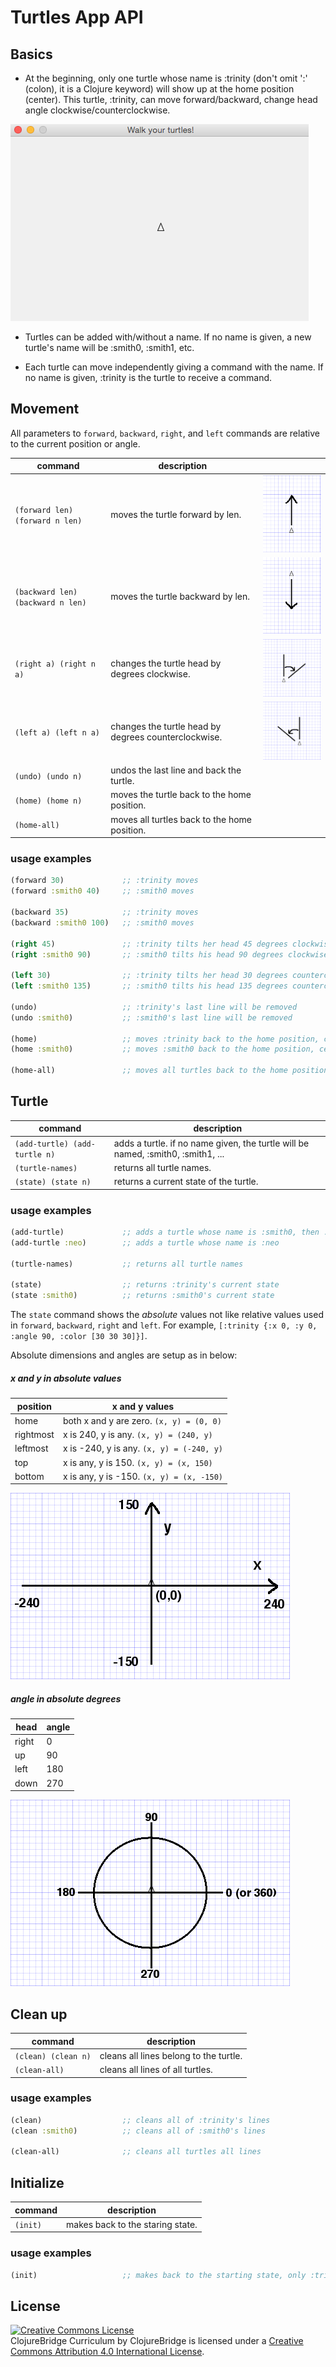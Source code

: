 # Turtles App API

## Basics

- At the beginning, only one turtle whose name is :trinity (don't omit ':'
(colon), it is a Clojure keyword) will show up at the home position (center).
This turtle, :trinity, can move forward/backward,
change head angle clockwise/counterclockwise.

![initial state](img/initial-state.png)


- Turtles can be added with/without a name.
If no name is given, a new turtle's name will be :smith0, :smith1,
etc.

- Each turtle can move independently giving a command with the name.
If no name is given, :trinity is the turtle to receive a command.


## Movement

All parameters to `forward`, `backward`, `right`, and `left` commands
are relative to the current position or angle.


| command | description |           |
| ------- | ----------- | ----------|
|`(forward len) (forward n len)`| moves the turtle forward by len.| ![go forward](img/go-forward.png) |
|`(backward len) (backward n len)`| moves the turtle backward by len.| ![go backward](img/go-backward.png) |
|`(right a) (right n a)`| changes the turtle head by degrees clockwise.|![tilt right](img/right.png) |
|`(left a) (left n a)`| changes the turtle head by degrees counterclockwise.|![tilt left](img/left.png) |
|`(undo) (undo n)`| undos the last line and back the turtle.||
|`(home) (home n)`| moves the turtle back to the home position.||
|`(home-all)`| moves all turtles back to the home position.||



### usage examples

```clojure
(forward 30)             ;; :trinity moves
(forward :smith0 40)     ;; :smith0 moves

(backward 35)            ;; :trinity moves
(backward :smith0 100)   ;; :smith0 moves

(right 45)               ;; :trinity tilts her head 45 degrees clockwise
(right :smith0 90)       ;; :smith0 tilts his head 90 degrees clockwise

(left 30)                ;; :trinity tilts her head 30 degrees counterclockwise
(left :smith0 135)       ;; :smith0 tilts his head 135 degrees counterclockwise

(undo)                   ;; :trinity's last line will be removed
(undo :smith0)           ;; :smith0's last line will be removed

(home)                   ;; moves :trinity back to the home position, center
(home :smith0)           ;; moves :smith0 back to the home position, center

(home-all)               ;; moves all turtles back to the home position
```


## Turtle

| command | description |
| ------- | ----------- |
|`(add-turtle) (add-turtle n)`| adds a turtle. if no name given, the turtle will be named, :smith0, :smith1, ...|
|`(turtle-names)`| returns all turtle names.|
|`(state) (state n)`| returns a current state of the turtle.|



### usage examples

```clojure
(add-turtle)             ;; adds a turtle whose name is :smith0, then :smith1, ...
(add-turtle :neo)        ;; adds a turtle whose name is :neo

(turtle-names)           ;; returns all turtle names

(state)                  ;; returns :trinity's current state
(state :smith0)          ;; returns :smith0's current state
```

The `state` command shows the *absolute* values not like relative values
used in `forward`, `backward`, `right` and `left`.
For example, `[:trinity {:x 0, :y 0, :angle 90, :color [30 30 30]}]`.

Absolute dimensions and angles are setup as in below:


##### x and y in absolute values

| position | x and y values |
| -------- | ---------------------------------------- |
|home      | both x and y are zero. `(x, y) = (0, 0)` |
|rightmost | x is 240, y is any. `(x, y) = (240, y)` |
|leftmost  | x is -240, y is any. `(x, y) = (-240, y)` |
|top       | x is any, y is 150. `(x, y) = (x, 150)` |
|bottom    | x is any, y is -150. `(x, y) = (x, -150)` |

![axises](img/axes.png)


##### angle in absolute degrees

| head     | angle |
| -------- | ----- |
| right    | 0 |
| up       | 90 |
| left     | 180 |
| down     | 270 |

![angles](img/angles.png)


## Clean up

| command | description |
| ------- | ----------- |
|`(clean) (clean n)`| cleans all lines belong to the turtle. |
|`(clean-all)`| cleans all lines of all turtles. |

### usage examples

```clojure
(clean)                  ;; cleans all of :trinity's lines
(clean :smith0)          ;; cleans all of :smith0's lines

(clean-all)              ;; cleans all turtles all lines
```

## Initialize

| command | description |
| ------- | ----------- |
|`(init)`| makes back to the staring state. |

### usage examples

```clojure
(init)                   ;; makes back to the starting state, only :trinity is in home position
```


License
-------
<a rel="license"
href="http://creativecommons.org/licenses/by/4.0/deed.en_US"><img
alt="Creative Commons License" style="border-width:0"
src="http://i.creativecommons.org/l/by/4.0/88x31.png" /></a><br
/><span xmlns:dct="http://purl.org/dc/terms/"
href="http://purl.org/dc/dcmitype/Text" property="dct:title"
rel="dct:type">ClojureBridge Curriculum</span> by <span
xmlns:cc="http://creativecommons.org/ns#"
property="cc:attributionName">ClojureBridge</span> is licensed under a
<a rel="license"
href="http://creativecommons.org/licenses/by/4.0/deed.en_US">Creative
Commons Attribution 4.0 International License</a>.
